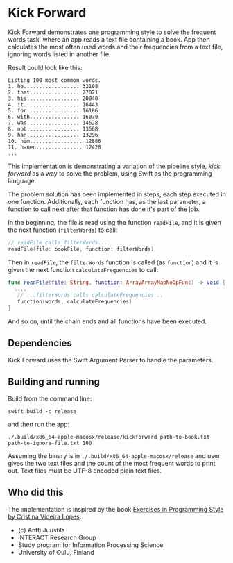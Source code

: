 # Kick Forward

Kick Forward demonstrates one programming style to solve the frequent words task, where
an app reads a text file containing a book. App then calculates the most often used words and their 
frequencies from a text file, ignoring words listed in another file. 

Result could look like this:

```console
Listing 100 most common words.
1. he.................. 32108
2. that................ 27021
3. his................. 20040
4. it.................. 16443
5. for................. 16186
6. with................ 16070
7. was................. 14628
8. not................. 13568
9. han................. 13296
10. him................. 12886
11. hanen............... 12428
...
```

This implementation is demonstrating a variation of the pipeline style, *kick forward* as a way to solve the problem, using Swift as the
programming language. 

The problem solution has been implemented in steps, each step executed in one function. Additionally, each function has, as the last parameter, a function to call next after that function has done it's part of the job.

In the beginning, the file is read using the function `readFile`, and it is given the next function (`filterWords`) to call:

```Swift
// readFile calls filterWords...
readFile(file: bookFile, function: filterWords)
```
Then in `readFile`, the `filterWords` function is called (as `function`) and it is given the next function `calculateFrequencies` to call:

```Swift
func readFile(file: String, function: ArrayArrayMapNoOpFunc) -> Void {
  .... 
   // ...filterWords calls calculateFrequencies...
   function(words, calculateFrequencies)
}
```
And so on, until the chain ends and all functions have been executed.


## Dependencies

Kick Forward uses the Swift Argument Parser to handle the parameters.


## Building and running

Build from the command line:

```console
swift build -c release
```

and then run the app:

```console
./.build/x86_64-apple-macosx/release/kickforward path-to-book.txt path-to-ignore-file.txt 100 
```

Assuming the binary is in `./.build/x86_64-apple-macosx/release` and user gives the two text files
and the count of the most frequent words to print out. Text files must be UTF-8 encoded plain text files.


## Who did this

The implementation is inspired by the book [Exercises in Programming Style by Cristina Videira Lopes](https://www.routledge.com/Exercises-in-Programming-Style/Lopes/p/book/9780367350208).


* (c) Antti Juustila
* INTERACT Research Group
* Study program for Information Processing Science
* University of Oulu, Finland
